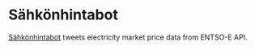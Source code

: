 # Sähkönhintabot

[Sähkönhintabot](https://twitter.com/sahkonhintabot) tweets electricity market price data from ENTSO-E API.  

